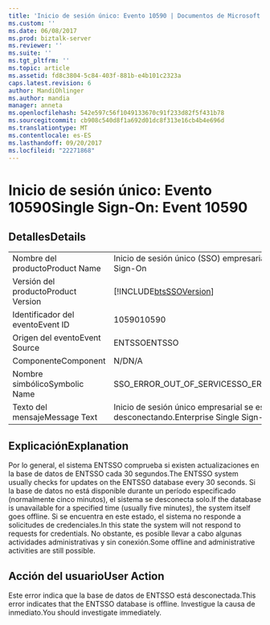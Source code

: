 ```yaml
---
title: 'Inicio de sesión único: Evento 10590 | Documentos de Microsoft'
ms.custom: ''
ms.date: 06/08/2017
ms.prod: biztalk-server
ms.reviewer: ''
ms.suite: ''
ms.tgt_pltfrm: ''
ms.topic: article
ms.assetid: fd8c3804-5c84-403f-881b-e4b101c2323a
caps.latest.revision: 6
author: MandiOhlinger
ms.author: mandia
manager: anneta
ms.openlocfilehash: 542e597c56f1049133670c91f233d82f5f431b78
ms.sourcegitcommit: cb908c540d8f1a692d01dc8f313e16cb4b4e696d
ms.translationtype: MT
ms.contentlocale: es-ES
ms.lasthandoff: 09/20/2017
ms.locfileid: "22271868"
---
```

# <a name="single-sign-on-event-10590"></a><span data-ttu-id="894bf-102">Inicio de sesión único: Evento 10590</span><span class="sxs-lookup"><span data-stu-id="894bf-102">Single Sign-On: Event 10590</span></span>
## <a name="details"></a><span data-ttu-id="894bf-103">Detalles</span><span class="sxs-lookup"><span data-stu-id="894bf-103">Details</span></span>  
  
|||  
|-|-|  
|<span data-ttu-id="894bf-104">Nombre del producto</span><span class="sxs-lookup"><span data-stu-id="894bf-104">Product Name</span></span>|<span data-ttu-id="894bf-105">Inicio de sesión único (SSO) empresarial</span><span class="sxs-lookup"><span data-stu-id="894bf-105">Enterprise Single Sign-On</span></span>|  
|<span data-ttu-id="894bf-106">Versión del producto</span><span class="sxs-lookup"><span data-stu-id="894bf-106">Product Version</span></span>|[!INCLUDE[btsSSOVersion](../includes/btsssoversion-md.md)]|  
|<span data-ttu-id="894bf-107">Identificador del evento</span><span class="sxs-lookup"><span data-stu-id="894bf-107">Event ID</span></span>|<span data-ttu-id="894bf-108">10590</span><span class="sxs-lookup"><span data-stu-id="894bf-108">10590</span></span>|  
|<span data-ttu-id="894bf-109">Origen del evento</span><span class="sxs-lookup"><span data-stu-id="894bf-109">Event Source</span></span>|<span data-ttu-id="894bf-110">ENTSSO</span><span class="sxs-lookup"><span data-stu-id="894bf-110">ENTSSO</span></span>|  
|<span data-ttu-id="894bf-111">Componente</span><span class="sxs-lookup"><span data-stu-id="894bf-111">Component</span></span>|<span data-ttu-id="894bf-112">N/D</span><span class="sxs-lookup"><span data-stu-id="894bf-112">N/A</span></span>|  
|<span data-ttu-id="894bf-113">Nombre simbólico</span><span class="sxs-lookup"><span data-stu-id="894bf-113">Symbolic Name</span></span>|<span data-ttu-id="894bf-114">SSO_ERROR_OUT_OF_SERVICE</span><span class="sxs-lookup"><span data-stu-id="894bf-114">SSO_ERROR_OUT_OF_SERVICE</span></span>|  
|<span data-ttu-id="894bf-115">Texto del mensaje</span><span class="sxs-lookup"><span data-stu-id="894bf-115">Message Text</span></span>|<span data-ttu-id="894bf-116">Inicio de sesión único empresarial se está desconectando.</span><span class="sxs-lookup"><span data-stu-id="894bf-116">Enterprise Single Sign-On is going offline.</span></span>|  
  
## <a name="explanation"></a><span data-ttu-id="894bf-117">Explicación</span><span class="sxs-lookup"><span data-stu-id="894bf-117">Explanation</span></span>  
 <span data-ttu-id="894bf-118">Por lo general, el sistema ENTSSO comprueba si existen actualizaciones en la base de datos de ENTSSO cada 30 segundos.</span><span class="sxs-lookup"><span data-stu-id="894bf-118">The ENTSSO system usually checks for updates on the ENTSSO database every 30 seconds.</span></span> <span data-ttu-id="894bf-119">Si la base de datos no está disponible durante un período especificado (normalmente cinco minutos), el sistema se desconecta solo.</span><span class="sxs-lookup"><span data-stu-id="894bf-119">If the database is unavailable for a specified time (usually five minutes), the system itself goes offline.</span></span> <span data-ttu-id="894bf-120">Si se encuentra en este estado, el sistema no responde a solicitudes de credenciales.</span><span class="sxs-lookup"><span data-stu-id="894bf-120">In this state the system will not respond to requests for credentials.</span></span> <span data-ttu-id="894bf-121">No obstante, es posible llevar a cabo algunas actividades administrativas y sin conexión.</span><span class="sxs-lookup"><span data-stu-id="894bf-121">Some offline and administrative activities are still possible.</span></span>  
  
## <a name="user-action"></a><span data-ttu-id="894bf-122">Acción del usuario</span><span class="sxs-lookup"><span data-stu-id="894bf-122">User Action</span></span>  
 <span data-ttu-id="894bf-123">Este error indica que la base de datos de ENTSSO está desconectada.</span><span class="sxs-lookup"><span data-stu-id="894bf-123">This error indicates that the ENTSSO database is offline.</span></span> <span data-ttu-id="894bf-124">Investigue la causa de inmediato.</span><span class="sxs-lookup"><span data-stu-id="894bf-124">You should investigate immediately.</span></span>
